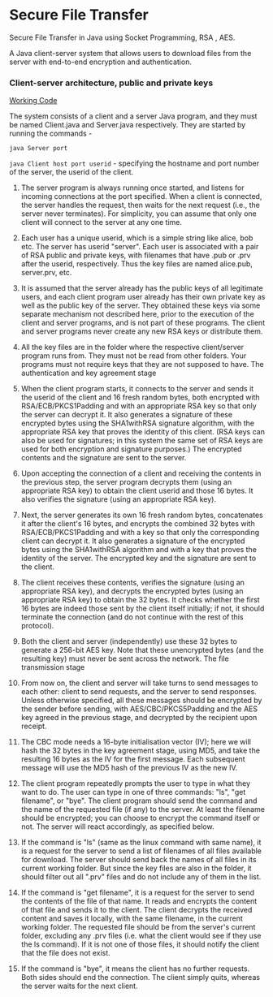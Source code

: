 # Secure File Transfer 
Secure File Transfer in Java using Socket Programming, RSA , AES.


A Java client-server system that allows users to download files from the server with end-to-end encryption and authentication.

### Client-server architecture, public and private keys 
[Working Code](mailto:email%40domain.com?subject=I%20am%20interested%20in%20the%20Code)


The system consists of a client and a server Java program, and they must be named Client.java and Server.java respectively. They are started by running the commands -

```java Server port```

```java Client host port userid``` -  specifying the hostname and port number of the server, the userid of the client.

1. The server program is always running once started, and listens for incoming connections at the port specified. When a client is connected, the server handles the request, then waits for the next request (i.e., the server never terminates). For simplicity, you can assume that only one client will connect to the server at any one time.
2. Each user has a unique userid, which is a simple string like alice, bob etc. The server has userid "server". Each user is associated with a pair of RSA public and private keys, with filenames that have .pub or .prv after the userid, respectively. Thus the key files are named alice.pub, server.prv, etc.

3. It is assumed that the server already has the public keys of all legitimate users, and each client program user already has their own private key as well as the public key of the server. They obtained these keys via some separate mechanism not described here, prior to the execution of the client and server programs, and is not part of these programs. The client and server programs never create any new RSA keys or distribute them.
4. All the key files are in the folder where the respective client/server program runs from. They must not be read from other folders. Your programs must not require keys that they are not supposed to have. The authentication and key agreement stage
5. When the client program starts, it connects to the server and sends it the userid of the client and 16 fresh random bytes, both encrypted with RSA/ECB/PKCS1Padding and with an appropriate RSA key so that only the server can decrypt it. It also generates a signature of these encrypted bytes using the SHA1withRSA signature algorithm, with the appropriate RSA key that proves the identity of this client. (RSA keys can also be used for signatures; in this system the same set of RSA keys are used for both encryption and signature purposes.) The encrypted contents and the signature are sent to the server.
6. Upon accepting the connection of a client and receiving the contents in the previous step, the server program decrypts them (using an appropriate RSA key) to obtain the client userid and those 16 bytes. It also verifies the signature (using an appropriate RSA key).
7. Next, the server generates its own 16 fresh random bytes, concatenates it after the client's 16 bytes, and encrypts the combined 32 bytes with RSA/ECB/PKCS1Padding and with a key so that only the corresponding client can decrypt it. It also generates a signature of the encrypted bytes using the SHA1withRSA algorithm and with a key that proves the identity of the server. The encrypted key and the signature are sent to the client.
8. The client receives these contents, verifies the signature (using an appropriate RSA key), and decrypts the encrypted bytes (using an appropriate RSA key) to obtain the 32 bytes. It checks whether the first 16 bytes are indeed those sent by the client itself initially; if not, it should terminate the connection (and do not continue with the rest of this protocol).
9. Both the client and server (independently) use these 32 bytes to generate a 256-bit AES key. Note that these unencrypted bytes (and the resulting key) must never be sent across the network. The file transmission stage
10. From now on, the client and server will take turns to send messages to each other: client to send requests, and the server to send responses. Unless otherwise specified, all these messages should be encrypted by the sender before sending, with AES/CBC/PKCS5Padding and the AES key agreed in the previous stage, and decrypted by the recipient upon receipt.
11. The CBC mode needs a 16-byte initialisation vector (IV); here we will hash the 32 bytes in the key agreement stage, using MD5, and take the resulting 16 bytes as the IV for the first message. Each subsequent message will use the MD5 hash of the previous IV as the new IV.
12. The client program repeatedly prompts the user to type in what they want to do. The user can type in one of three commands: "ls", "get filename", or "bye". The client program should send the command and the name of the requested file (if any) to the server. At least the filename should be encrypted; you can choose to encrypt the command itself or not. The server will react accordingly, as specified below.
13. If the command is "ls" (same as the linux command with same name), it is a request for the server to send a list of filenames of all files available for download. The server should send back the names of all files in its current working folder. But since the key files are also in the folder, it should filter out all ".prv" files and do not include any of them in the list. 
14. If the command is "get filename", it is a request for the server to send the contents of the file of that name. It reads and encrypts the content of that file and sends it to the client. The client decrypts the received content and saves it locally, with the same filename, in the current working folder. The requested file should be from the server's current folder, excluding any .prv files (i.e. what the client would see if they use the ls command). If it is not one of those files, it should notify the client that the file does not exist.
15. If the command is "bye", it means the client has no further requests. Both sides should end the connection. The client simply quits, whereas the server waits for the next client.

